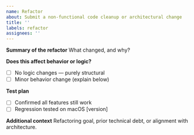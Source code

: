```yaml
---
name: Refactor
about: Submit a non-functional code cleanup or architectural change
title: ''
labels: refactor
assignees: ''
---
```


**Summary of the refactor**
What changed, and why?

**Does this affect behavior or logic?**
- [ ] No logic changes — purely structural
- [ ] Minor behavior change (explain below)

**Test plan**
- [ ] Confirmed all features still work
- [ ] Regression tested on macOS [version]

**Additional context**
Refactoring goal, prior technical debt, or alignment with architecture.
